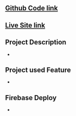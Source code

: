 ## [Github Code link](https://github.com/programming-hero-web-course1/manufacturer-website-server-side-mdshohed)
## [Live Site link](https://damp-beach-74920.herokuapp.com/)


## Project Description
- 

## Project used Feature 
- 

## Firebase Deploy
- 